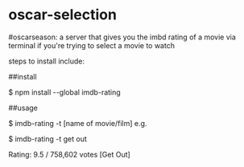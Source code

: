 # oscar-selection
#oscarseason: a server that gives you the imbd rating of a movie via terminal if you're trying to select a movie to watch 

steps to install include: 

##install

$ npm install --global imdb-rating

##usage

$ imdb-rating -t [name of movie/film]
e.g.

$ imdb-rating -t get out

Rating: 9.5 / 758,602 votes [Get Out]
